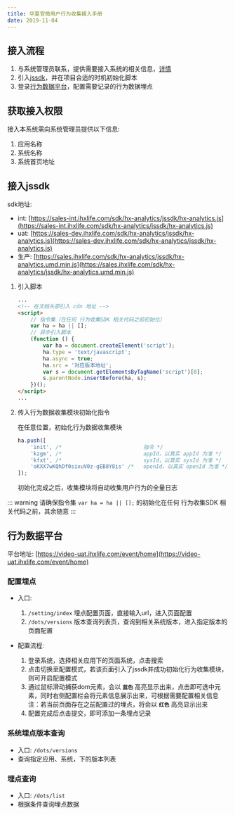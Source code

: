 ```yaml
---
title: 华夏官微用户行为收集接入手册
date: 2019-11-04
---
```


## 接入流程

1. 与系统管理员联系，提供需要接入系统的相关信息，[详情](#获取接入权限)
2. 引入[jssdk](接入jssdk)，并在项目合适的时机初始化脚本
3. 登录[行为数据平台](#行为数据平台)，配置需要记录的行为数据埋点

## 获取接入权限

接入本系统需向系统管理员提供以下信息: 
1. 应用名称
2. 系统名称
3. 系统首页地址

## 接入jssdk

sdk地址:
+ int: [https://sales-int.ihxlife.com/sdk/hx-analytics/jssdk/hx-analytics.js](https://sales-int.ihxlife.com/sdk/hx-analytics/jssdk/hx-analytics.js)
+ uat: [https://sales-dev.ihxlife.com/sdk/hx-analytics/jssdk/hx-analytics.js](https://sales-dev.ihxlife.com/sdk/hx-analytics/jssdk/hx-analytics.js)
+ 生产: [https://sales.ihxlife.com/sdk/hx-analytics/jssdk/hx-analytics.umd.min.js](https://sales.ihxlife.com/sdk/hx-analytics/jssdk/hx-analytics.umd.min.js)

1. 引入脚本

    ``` html
    ...
    <!-- 在文档头部引入 cdn 地址 -->
    <script>
        // 指令集（在任何 行为收集SDK 相关代码之前初始化）
        var ha = ha || [];
        // 异步引入脚本
        (function () {
            var ha = document.createElement('script');
            ha.type = 'text/javascript';
            ha.async = true;
            ha.src = '对应版本地址';
            var s = document.getElementsByTagName('script')[0];
            s.parentNode.insertBefore(ha, s);
        })();
    </script>
    ...
    ```

2. 传入行为数据收集模块初始化指令

    在任意位置，初始化行为数据收集模块
    ``` js
    ha.push([
        'init', /*                          指令 */
        'kzgm', /*                          appId，以真实 appId 为准 */
        'kfxt', /*                          sysId，以真实 sysId 为准 */
        'oKXX7wKQhDf0sixuV0z-gEB8Y8is' /*   openId，以真实 openId 为准 */
    ]);
    ```

    初始化完成之后，收集模块将自动收集用户行为的全量日志

::: warning
请确保指令集 `var ha = ha || [];` 的初始化在任何 行为收集SDK 相关代码之前，其余随意
:::

## 行为数据平台

平台地址: [https://video-uat.ihxlife.com/event/home](https://video-uat.ihxlife.com/event/home)

### 配置埋点

+ 入口: 
    1. `/setting/index` 埋点配置页面，直接输入url，进入页面配置
    2. `/dots/versions` 版本查询列表页，查询到相关系统版本，进入指定版本的页面配置

+ 配置流程:
    1. 登录系统，选择相关应用下的页面系统，点击搜索
    2. 点击切换至配置模式，若该页面引入了jssdk并成功初始化行为收集模块，则可开启配置模式
    3. 通过鼠标滑动捕获dom元素，会以 **`蓝色`** 高亮显示出来，点击即可选中元素，同时右侧配置栏会将元素信息展示出来，可根据需要配置相关信息  
        注：若当前页面存在之前配置过的埋点，将会以 **`红色`** 高亮显示出来
    4. 配置完成后点击提交，即可添加一条埋点记录

### 系统埋点版本查询

+ 入口: `/dots/versions`
+ 查询指定应用、系统，下的版本列表

### 埋点查询

+ 入口: `/dots/list`
+ 根据条件查询埋点数据
